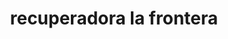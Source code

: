 ---
title: "recuperadora la frontera"
url: /el-escobal/recuperadora-la-frontera/
shop: Gebrauchtwaren
---
